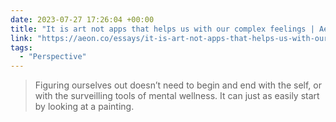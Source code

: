 ```yaml
---
date: 2023-07-27 17:26:04 +00:00
title: "It is art not apps that helps us with our complex feelings | Aeon Essays"
link: "https://aeon.co/essays/it-is-art-not-apps-that-helps-us-with-our-complex-feelings"
tags:
  - "Perspective"
---
```


> Figuring ourselves out doesn’t need to begin and end with the self, or with the surveilling tools of mental wellness. It can just as easily start by looking at a painting.
